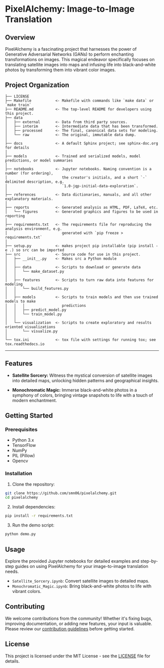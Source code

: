# PixelAlchemy: Image-to-Image Translation

## Overview

PixelAlchemy is a fascinating project that harnesses the power of Generative Adversarial Networks (GANs) to perform enchanting transformations on images. This magical endeavor specifically focuses on translating satellite images into maps and infusing life into black-and-white photos by transforming them into vibrant color images.

Project Organization
------------

    ├── LICENSE
    ├── Makefile           <- Makefile with commands like `make data` or `make train`
    ├── README.md          <- The top-level README for developers using this project.
    ├── data
    │   ├── external       <- Data from third party sources.
    │   ├── interim        <- Intermediate data that has been transformed.
    │   ├── processed      <- The final, canonical data sets for modeling.
    │   └── raw            <- The original, immutable data dump.
    │
    ├── docs               <- A default Sphinx project; see sphinx-doc.org for details
    │
    ├── models             <- Trained and serialized models, model predictions, or model summaries
    │
    ├── notebooks          <- Jupyter notebooks. Naming convention is a number (for ordering),
    │                         the creator's initials, and a short `-` delimited description, e.g.
    │                         `1.0-jqp-initial-data-exploration`.
    │
    ├── references         <- Data dictionaries, manuals, and all other explanatory materials.
    │
    ├── reports            <- Generated analysis as HTML, PDF, LaTeX, etc.
    │   └── figures        <- Generated graphics and figures to be used in reporting
    │
    ├── requirements.txt   <- The requirements file for reproducing the analysis environment, e.g.
    │                         generated with `pip freeze > requirements.txt`
    │
    ├── setup.py           <- makes project pip installable (pip install -e .) so src can be imported
    ├── src                <- Source code for use in this project.
    │   ├── __init__.py    <- Makes src a Python module
    │   │
    │   ├── data           <- Scripts to download or generate data
    │   │   └── make_dataset.py
    │   │
    │   ├── features       <- Scripts to turn raw data into features for modeling
    │   │   └── build_features.py
    │   │
    │   ├── models         <- Scripts to train models and then use trained models to make
    │   │   │                 predictions
    │   │   ├── predict_model.py
    │   │   └── train_model.py
    │   │
    │   └── visualization  <- Scripts to create exploratory and results oriented visualizations
    │       └── visualize.py
    │
    └── tox.ini            <- tox file with settings for running tox; see tox.readthedocs.io


--------



## Features

- **Satellite Sorcery:** Witness the mystical conversion of satellite images into detailed maps, unlocking hidden patterns and geographical insights.

- **Monochromatic Magic:** Immerse black-and-white photos in a symphony of colors, bringing vintage snapshots to life with a touch of modern enchantment.

## Getting Started

### Prerequisites

- Python 3.x
- TensorFlow
- NumPy
- PIL (Pillow)
- Opencv
  
### Installation

1. Clone the repository:

```bash
git clone https://github.com/smn06/pixelalchemy.git
cd pixelalchemy
```

2. Install dependencies:

```bash
pip install -r requirements.txt
```

3. Run the demo script:

```bash
python demo.py
```

## Usage

Explore the provided Jupyter notebooks for detailed examples and step-by-step guides on using PixelAlchemy for your image-to-image translation needs.

- `Satellite_Sorcery.ipynb`: Convert satellite images to detailed maps.
- `Monochromatic_Magic.ipynb`: Bring black-and-white photos to life with vibrant colors.

## Contributing

We welcome contributions from the community! Whether it's fixing bugs, improving documentation, or adding new features, your input is valuable. Please review our [contribution guidelines](CONTRIBUTING.md) before getting started.

## License

This project is licensed under the MIT License - see the [LICENSE](LICENSE) file for details.

